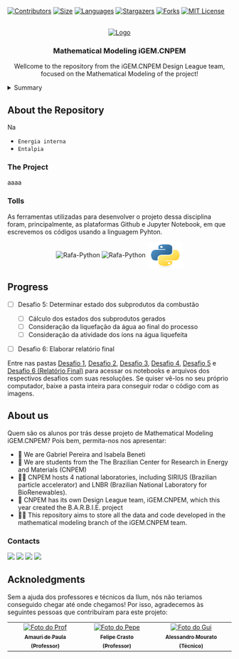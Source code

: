 
<!-- PROJECT SHIELDS -->
<!--
*** I'm using markdown "reference style" links for readability.
*** Reference links are enclosed in brackets [ ] instead of parentheses ( ).
*** See the bottom of this document for the declaration of the reference variables
*** for contributors-url, forks-url, etc. This is an optional, concise syntax you may use.
*** https://www.markdownguide.org/basic-syntax/#reference-style-links
-->
[![Contributors][contributors-shield]][contributors-url]
[![Size][size-shield]][size-url]
[![Languages][languages-shield]][languages-url]
[![Stargazers][stars-shield]][stars-url]
[![Forks][forks-shield]][forks-url]
[![MIT License][license-shield]][license-url]

  

<!-- LOGO -->
<br />

<div align="center">
  <a href="![neural](https://user-images.githubusercontent.com/106626661/225796535-51b41213-8397-435d-ab94-dc64551a2da1.gif)">
    <img src="https://github.com/benetao/Mathematical_Modeling_iGEM.CNPEM/assets/106626661/7dfa2730-e4a1-4e2f-a7a9-8c4e7cded984" alt="Logo" width="220" height="220">
  </a>

  <h3 align="center">Mathematical Modeling iGEM.CNPEM</h3>

  <p align="center">
    Wellcome to the repository from the iGEM.CNPEM Design League team, focused on the Mathematical Modeling of the project!   
  </p>
</div>



<!-- Sumário -->
<details>
  <summary>Summary</summary>
  <ol>
    <li>
      <a href="#sobre">About the Repository</a>
      <ul>
        <li><a href="#projeto">The Project</a></li>
       </ul>
      <ul>
        <li><a href="#ferramentas">Tools</a></li>
      </ul>
    </li>
    <li><a href="#progresso">Progress</a></li>
    <li>
      <a href="#isa">About us</a>
      <ul>
        <li><a href="#contato">Contact</a></li>
      </ul>
    </li>
    <li><a href="#acknowledgments">Acknoledgments</a></li>
  </ol>
</details>



<!-- Sobre a Disciplina e o Projeto -->
## About the Repository <a name="sobre"></a>

Na
* `Energia interna` 
* `Entalpia`
  

### The Project <a name= "projeto"></a>

aaaa
### Tolls <a name="ferramentas"></a>

As ferramentas utilizadas para desenvolver o projeto dessa disciplina foram, principalmente, as plataformas Github e Jupyter Notebook, em que escrevemos os códigos usando a  linguagem Pyhton.
</div>
<div align="center">
<img align="center" alt="Rafa-Python" height="60" width="60" src= https://user-images.githubusercontent.com/106626661/225802391-d24ac038-78b1-4b2d-8720-f5f9fb4dac9a.png>
 <img align="center" alt="Rafa-Python" height="70" width="70" src= https://user-images.githubusercontent.com/106626661/225802823-3edf4493-8191-433f-9152-7e73b941aadb.png>
 <img align="center" alt="Rafa-Python" height="60" width="80" src="https://raw.githubusercontent.com/devicons/devicon/master/icons/python/python-original.svg">
 
</div>





<!-- Progresso -->
## Progress <a name="progresso"></a>

- [ ] Desafio 5: Determinar estado dos subprodutos da combustão
    - [ ] Cálculo dos estados dos subprodutos gerados
    - [ ] Consideração da liquefação da água ao final do processo
    - [ ] Consideração da atividade dos íons na água liquefeita
   
- [ ] Desafio 6: Elaborar relatório final
   

Entre nas pastas [Desafio 1](https://github.com/benetao/Mathematical_Modeling_iGEM.CNPEM/tree/main/Desafio%201), [Desafio 2](https://github.com/benetao/Mathematical_Modeling_iGEM.CNPEM/tree/main/Desafio%202), [Desafio 3](https://github.com/benetao/Mathematical_Modeling_iGEM.CNPEM/tree/main/Desafio%203), [Desafio 4](https://github.com/benetao/Mathematical_Modeling_iGEM.CNPEM/tree/main/Desafio%204), [Desafio 5](https://github.com/benetao/Mathematical_Modeling_iGEM.CNPEM/tree/main/Desafio%205) e [Desafio 6 (Relatório Final)](https://github.com/benetao/Mathematical_Modeling_iGEM.CNPEM/tree/main/Desafio%206%20(Relat%C3%B3rio%20Final)) para acessar os notebooks e arquivos dos respectivos desafios com suas resoluções. Se quiser vê-los no seu próprio computador, baixe a pasta inteira para conseguir rodar o código com as imagens.
<!-- Sobre mim -->
## About us

Quem são os alunos por trás desse projeto de Mathematical Modeling iGEM.CNPEM? Pois bem, permita-nos nos apresentar:

- 👋 We are Gabriel Pereira and Isabela Beneti
- 📕 We are students from the The Brazilian Center for Research in Energy and Materials (CNPEM)
- 👨‍🔬 CNPEM hosts 4 national laboratories, including SIRIUS (Brazilian particle accelerator) and LNBR (Brazilian National Laboratory for BioRenewables).
- 💖 CNPEM has its own Design League team, iGEM.CNPEM, which this year created the B.A.R.B.I.E. project
- 👩‍💻 This repository aims to store all the data and code developed in the mathematical modeling branch of the iGEM.CNPEM team.

<!-- CONTATO -->
### Contacts <a name="contato"></a>
 
<div>
  <a href="https://instagram.com/isa.beneti" target="_blank"><img src="https://img.shields.io/badge/-Instagram-%23E4405F?style=for-the-badge&logo=instagram&logoColor=white" target="_blank"></a>
  <a href = "mailto:isabela220039@ilum.cnpem.br"><img src="https://img.shields.io/badge/-Gmail-%23333?style=for-the-badge&logo=gmail&logoColor=white" target="_blank"></a>
  <a href="https://www.linkedin.com/in/isabela-bento-beneti-044183236" target="_blank"><img src="https://img.shields.io/badge/-LinkedIn-%230077B5?style=for-the-badge&logo=linkedin&logoColor=white" target="_blank"></a> 
  <a href="https://www.youtube.com/channel/UCvf7m3bDwbFaezDbe_Igg_w" target="_blank"><img src="https://img.shields.io/badge/YouTube-FF0000?style=for-the-badge&logo=youtube&logoColor=white" target="_blank"></a>
 



<!-- ACKNOWLEDGMENTS -->
## Acknoledgments <a name="acknowledgments"></a>

Sem a ajuda dos professores e técnicos da Ilum, nós não teriamos conseguido chegar até onde chegamos! Por isso, agradecemos às seguintes pessoas que contribuíram para este projeto:

<table>
  <tr>
    <td align="center">
      <a href="#">
        <img src="https://user-images.githubusercontent.com/106626661/226685894-701a7c74-396c-4a82-9920-7488b3095fb7.png" width="100px;" alt="Foto do Prof"/><br>
        <sub>
          <b>Amauri de Paula (Professor)</b>
        </sub>
      </a>
    </td>
    <td align="center">
      <a href="#">
        <img src="https://user-images.githubusercontent.com/106626661/226698669-e1b3521b-5f37-4d02-85a4-8a71cfcd694d.png" width="100px;" alt="Foto do Pepe"/><br>
        <sub>
          <b>Felipe Crasto (Professor)</b>
        </sub>
      </a>
    </td>
    <td align="center">
      <a href="#">
        <img src="https://user-images.githubusercontent.com/106626661/226698185-db45afae-5bb1-4f08-aef7-6161738d9c5e.png" width="100px;" alt="Foto do Gui"/><br>
        <sub>
          <b>Alessandro Mourato (Técnico)</b>
        </sub>
      </a>
    </td>
  </tr>
</table>
</div>
<div style="display: inline_block"><br>
 

<!-- MARKDOWN LINKS & IMAGES -->
<!-- https://www.markdownguide.org/basic-syntax/#reference-style-links -->
[contributors-shield]: https://img.shields.io/github/contributors/benetao/Mathematical_Modeling_iGEM.CNPEM.svg?style=for-the-badge
[contributors-url]: https://github.com/benetao/Mathematical_Modeling_iGEM.CNPEM/graphs/contributors
[forks-shield]: https://img.shields.io/github/forks/benetao/Mathematical_Modeling_iGEM.CNPEM.svg?style=for-the-badge
[forks-url]: https://github.com/benetao/Mathematical_Modeling_iGEM.CNPEM/network/members
[stars-shield]: https://img.shields.io/github/stars/benetao/Mathematical_Modeling_iGEM.CNPEM.svg?style=for-the-badge
[stars-url]: https://github.com/benetao/Mathematical_Modeling_iGEM.CNPEM/stargazers
[issues-shield]: https://img.shields.io/github/issues/benetao/Mathematical_Modeling_iGEM.CNPEM.svg?style=for-the-badge
[issues-url]: https://github.com/benetao/Mathematical_Modeling_iGEM.CNPEM/issues
[license-shield]: https://img.shields.io/github/license/benetao/Mathematical_Modeling_iGEM.CNPEM.svg?style=for-the-badge
[license-url]: https://github.com/benetao/Mathematical_Modeling_iGEM.CNPEM/blob/master/LICENSE.txt
[size-shield]: https://img.shields.io/github/repo-size/benetao/Mathematical_Modeling_iGEM.CNPEM.svg?style=for-the-badge
[size-url]: https://github.com/benetao/Mathematical_Modeling_iGEM.CNPEM/repo-size
[languages-shield]: https://img.shields.io/github/languages/count/benetao/Mathematical_Modeling_iGEM.CNPEM.svg?style=for-the-badge
[languages-url]: https://github.com/benetao/Mathematical_Modeling_iGEM.CNPEM//languages/count

[linkedin-shield]: https://img.shields.io/badge/-LinkedIn-black.svg?style=for-the-badge&logo=linkedin&colorB=555
[linkedin-url]: https://www.linkedin.com/in/isabela-bento-beneti-044183236/
[product-screenshot]: images/screenshot.png
[Next.js]:  <img src="https://user-images.githubusercontent.com/106626661/225801328-741dd00d-8359-40ee-8d73-df715a5813f6.png" alt="Logo" width="80" height="30">
[Next-url]: https://nextjs.org/
[React.js]: https://img.shields.io/badge/React-20232A?style=for-the-badge&logo=react&logoColor=61DAFB
[React-url]: https://reactjs.org/
[Vue.js]: https://img.shields.io/badge/Vue.js-35495E?style=for-the-badge&logo=vuedotjs&logoColor=4FC08D
[Vue-url]: https://vuejs.org/
[Angular.io]: https://img.shields.io/badge/Angular-DD0031?style=for-the-badge&logo=angular&logoColor=white
[Angular-url]: https://angular.io/
[Svelte.dev]: https://img.shields.io/badge/Svelte-4A4A55?style=for-the-badge&logo=svelte&logoColor=FF3E00
[Svelte-url]: https://svelte.dev/
[Laravel.com]: https://img.shields.io/badge/Laravel-FF2D20?style=for-the-badge&logo=laravel&logoColor=white
[Laravel-url]: https://laravel.com
[Bootstrap.com]: https://img.shields.io/badge/Bootstrap-563D7C?style=for-the-badge&logo=bootstrap&logoColor=white
[Bootstrap-url]: https://getbootstrap.com
[JQuery.com]: https://img.shields.io/badge/jQuery-0769AD?style=for-the-badge&logo=jquery&logoColor=white
[JQuery-url]: https://jquery.com 
[ilum-shield]:"https://user-images.githubusercontent.com/106626661/193426698-dea48fae-20be-423c-8680-41c50c6aa247.png"
